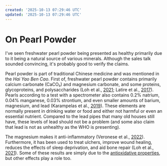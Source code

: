 ```yaml
---
created: '2025-10-13 07:29:46 UTC'
updated: '2025-10-13 07:29:46 UTC'
---
```


# On Pearl Powder

I've seen freshwater pearl powder being presented as healthy primarily due to it being a natural source of various minerals.
Although the sales talk sounded convincing, it's probably good to verify the claims.

Pearl powder is part of traditional Chinese medicine and was mentioned in the _Hai Yao Ben Cao_.
First of, freshwater pearl powder contains primarily calcium carbonate (CaCO₃) and magnesium carbonate, and some proteins, glycoproteins, and polysaccharides (Loh et al., [2021](https://doi.org/10.3390/ma14112797); Latire et al., [2017](https://doi.org/10.1007/s10616-017-0096-1)).
Pearls according to a test with a spectrometer also contains 0.2% natrium, 0.04% manganese, 0.03% strontium, and even smaller amounts of barium, magnesium, and lead (Karampelas et al., [2019](https://doi.org/10.3390/min9060357)).
These elements are normally present in drinking water or food and either not harmful or even an essential nutrient.
Compared to the lead pipes that many old houses still have, these levels of lead should not be a problem (and some also claim that lead is not as unhealthy as the WHO is presenting).

The magnesium makes it anti-inflammatory (Veronese et al., [2022](https://doi.org/10.3390/nu14030679)).
Furthermore, it has been used to treat ulchers, improve wound healing, reduces the effects of sleep deprivation, and aid bone repair (Loh et al., [2021](https://doi.org/10.3390/ma14112797)).
Some of these results are simply due to the [antioxidative properties](https://huijzer.xyz/posts/114/on-the-health-effects-of-electromagnetic-radiation), but other effects play a role too.

